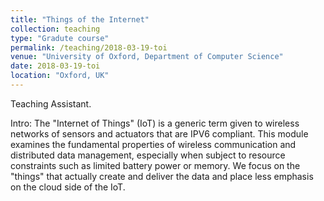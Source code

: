 ```yaml
---
title: "Things of the Internet"
collection: teaching
type: "Gradute course"
permalink: /teaching/2018-03-19-toi
venue: "University of Oxford, Department of Computer Science"
date: 2018-03-19-toi
location: "Oxford, UK"
---
```


Teaching Assistant.

Intro: The "Internet of Things" (IoT) is a generic term given to wireless networks of sensors and actuators that are IPV6 compliant. This module examines the fundamental properties of wireless communication and distributed data management, especially when subject to resource constraints such as limited battery power or memory. We focus on the "things" that actually create and deliver the data and place less emphasis on the cloud side of the IoT.

